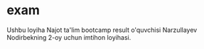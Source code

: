 # exam

Ushbu loyiha Najot ta'lim bootcamp result o'quvchisi Narzullayev Nodirbekning 2-oy uchun imtihon loyihasi.
